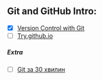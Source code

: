 ## Git and GitHub Intro:

* [x] [Version Control with Git](https://www.udacity.com/course/version-control-with-git--ud123)
* [ ] [Try.github.io](https://try.github.io)

##### Extra
* [ ] [Git за 30 хвилин](https://codeguida.com/post/453)
